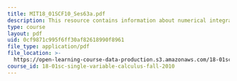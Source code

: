 ```yaml
---
title: MIT18_01SCF10_Ses63a.pdf
description: This resource contains information about numerical integration.
type: course
layout: pdf
uid: 0cf9871c995f6ff30af82618990f8961
file_type: application/pdf
file_location: >-
  https://open-learning-course-data-production.s3.amazonaws.com/18-01sc-single-variable-calculus-fall-2010/0cf9871c995f6ff30af82618990f8961_MIT18_01SCF10_Ses63a.pdf
course_id: 18-01sc-single-variable-calculus-fall-2010
---
```


